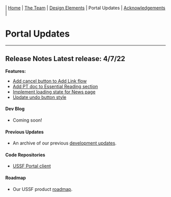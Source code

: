 | [Home](https://ussf-orbit.github.io/ussf-portal) | [The Team](https://ussf-orbit.github.io/ussf-portal/the-team) | [Design Elements](https://ussf-orbit.github.io/ussf-portal/design-elements) | Portal Updates | [Acknowledgements](https://ussf-orbit.github.io/ussf-portal/acknowledgements) |

# Portal Updates

---

## Release Notes **Latest release: 4/7/22**

**Features:**

- [Add cancel button to Add Link flow](https://github.com/USSF-ORBIT/ussf-portal-client/issues/585)
- [Add PT doc to Essential Reading section](https://github.com/USSF-ORBIT/ussf-portal-client/issues/583)
- [Implement loading state for News page](https://github.com/USSF-ORBIT/ussf-portal-client/issues/581)
- [Update undo button style](https://github.com/USSF-ORBIT/ussf-portal-client/issues/593)

#### Dev Blog

- Coming soon!

#### Previous Updates

- An archive of our previous [development updates](development-updates).

#### Code Repositories

- [USSF Portal client](https://github.com/USSF-ORBIT/ussf-portal-client)

#### Roadmap

- Our USSF product [roadmap](USSF-Portal-Product-Roadmap).